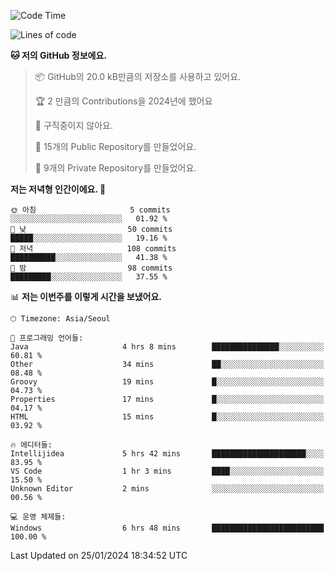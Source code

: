   <!--START_SECTION:waka-->
![Code Time](http://img.shields.io/badge/Code%20Time-343%20hrs%208%20mins-blue)

![Lines of code](https://img.shields.io/badge/%EC%A0%80%EB%8A%94%20%EC%97%AC%ED%83%9C%EA%B9%8C%EC%A7%80%20-178.2%20thousand%20%EC%A4%84%EC%9D%98%20%EC%BD%94%EB%93%9C%EB%A5%BC%20%EC%9E%91%EC%84%B1%ED%96%88%EC%96%B4%EC%9A%94.-blue)

**🐱 저의 GitHub 정보에요.** 

> 📦 GitHub의 20.0 kB만큼의 저장소를 사용하고 있어요. 
 > 
> 🏆 2 만큼의 Contributions을 2024년에 했어요
 > 
> 🚫 구직중이지 않아요.
 > 
> 📜 15개의 Public Repository를 만들었어요. 
 > 
> 🔑 9개의 Private Repository를 만들었어요. 
 > 
**저는 저녁형 인간이에요. 🦉** 

```text
🌞 아침                     5 commits           ░░░░░░░░░░░░░░░░░░░░░░░░░   01.92 % 
🌆 낮　                     50 commits          █████░░░░░░░░░░░░░░░░░░░░   19.16 % 
🌃 저녁                     108 commits         ██████████░░░░░░░░░░░░░░░   41.38 % 
🌙 밤　                     98 commits          █████████░░░░░░░░░░░░░░░░   37.55 % 
```


📊 **저는 이번주를 이렇게 시간을 보냈어요.** 

```text
🕑︎ Timezone: Asia/Seoul

💬 프로그래밍 언어들: 
Java                     4 hrs 8 mins        ███████████████░░░░░░░░░░   60.81 % 
Other                    34 mins             ██░░░░░░░░░░░░░░░░░░░░░░░   08.48 % 
Groovy                   19 mins             █░░░░░░░░░░░░░░░░░░░░░░░░   04.73 % 
Properties               17 mins             █░░░░░░░░░░░░░░░░░░░░░░░░   04.17 % 
HTML                     15 mins             █░░░░░░░░░░░░░░░░░░░░░░░░   03.92 % 

🔥 에디터들: 
Intellijidea             5 hrs 42 mins       █████████████████████░░░░   83.95 % 
VS Code                  1 hr 3 mins         ████░░░░░░░░░░░░░░░░░░░░░   15.50 % 
Unknown Editor           2 mins              ░░░░░░░░░░░░░░░░░░░░░░░░░   00.56 % 

💻 운영 체제들: 
Windows                  6 hrs 48 mins       █████████████████████████   100.00 % 
```


 Last Updated on 25/01/2024 18:34:52 UTC
<!--END_SECTION:waka-->
